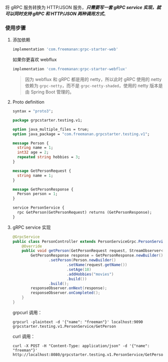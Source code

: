 将 gRPC 服务转换为 HTTP/JSON 服务，**_只需要写一套 gRPC service 实现，就可以同时支持 gRPC 和 HTTP/JSON 两种调用方式_**。

### 使用步骤

1. 添加依赖

    ```groovy
    implementation 'com.freemanan:grpc-starter-web'
    ```
   
   如果你更喜欢 webflux
    ```groovy
    implementation 'com.freemanan:grpc-starter-webflux'
    ```
   
   > 因为 webflux 和 gRPC 都是用的 netty，所以此时 gRPC 使用的 netty 依赖为 `grpc-netty`，而不是 `grpc-netty-shaded`，使用的 netty 版本是由 Spring Boot 管理的。

2. Proto definition

   ```protobuf
   syntax = "proto3";
   
   package grpcstarter.testing.v1;
   
   option java_multiple_files = true;
   option java_package = "com.freemanan.grpcstarter.testing.v1";
   
   message Person {
     string name = 1;
     int32 age = 2;
     repeated string hobbies = 3;
   }
   
   message GetPersonRequest {
     string name = 1;
   }
   
   message GetPersonResponse {
     Person person = 1;
   }
   
   service PersonService {
     rpc GetPerson(GetPersonRequest) returns (GetPersonResponse);
   }
   ```

3. gRPC service 实现

   ```java
   @GrpcService
   public class PersonController extends PersonServiceGrpc.PersonServiceImplBase {
       @Override
       public void getPerson(GetPersonRequest request, StreamObserver<GetPersonResponse> responseObserver) {
           GetPersonResponse response = GetPersonResponse.newBuilder()
                   .setPerson(Person.newBuilder()
                           .setName(request.getName())
                           .setAge(18)
                           .addHobbies("movies")
                           .build())
                   .build();
           responseObserver.onNext(response);
           responseObserver.onCompleted();
       }
   }
   ```

   grpcurl 调用：

   ```shell
   grpcurl -plaintext -d '{"name": "freeman"}' localhost:9090 grpcstarter.testing.v1.PersonService/GetPerson
   ```

   curl 调用：

   ```shell
   curl -X POST -H "Content-Type: application/json" -d '{"name": "freeman"}' http://localhost:8080/grpcstarter.testing.v1.PersonService/GetPerson
   ```
